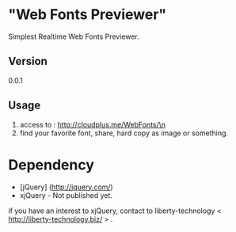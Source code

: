 "Web Fonts Previewer"
=

Simplest Realtime Web Fonts Previewer.

Version
-
0.0.1

Usage
-
1. access to : http://cloudplus.me/WebFonts/\n
2. find your favorite font, share, hard copy as image or something.

Dependency
=
* [jQuery] (http://jquery.com/)
* xjQuery - Not published yet.

if you have an interest to xjQuery, contact to liberty-technology
 &lt; http://liberty-technology.biz/ &gt; . 
 